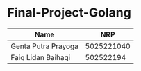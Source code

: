 ﻿# Final-Project-Golang

| Name                | NRP        |
| ------------------- | ---------- |
| Genta Putra Prayoga | 5025221040 |
| Faiq Lidan Baihaqi  | 502522194    |
